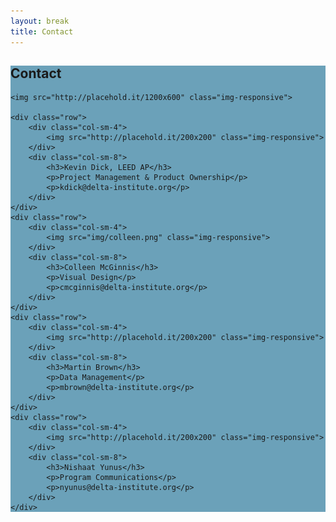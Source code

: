 ```yaml
---
layout: break
title: Contact
---
```

<div id="contact" class="section-break" style="background-color:#6ba1b9">
	<h2>Contact</h2>
	
	<img src="http://placehold.it/1200x600" class="img-responsive">

	<div class="row">
		<div class="col-sm-4">
			<img src="http://placehold.it/200x200" class="img-responsive">
		</div>
		<div class="col-sm-8">
			<h3>Kevin Dick, LEED AP</h3>
			<p>Project Management & Product Ownership</p>
			<p>kdick@delta-institute.org</p>
		</div>
	</div>
	<div class="row">
		<div class="col-sm-4">
			<img src="img/colleen.png" class="img-responsive">
		</div>
		<div class="col-sm-8">
			<h3>Colleen McGinnis</h3>
			<p>Visual Design</p>
			<p>cmcginnis@delta-institute.org</p>
		</div>
	</div>
	<div class="row">
		<div class="col-sm-4">
			<img src="http://placehold.it/200x200" class="img-responsive">
		</div>
		<div class="col-sm-8">
			<h3>Martin Brown</h3>
			<p>Data Management</p>
			<p>mbrown@delta-institute.org</p>
		</div>
	</div>
	<div class="row">
		<div class="col-sm-4">
			<img src="http://placehold.it/200x200" class="img-responsive">
		</div>
		<div class="col-sm-8">
			<h3>Nishaat Yunus</h3>
			<p>Program Communications</p>
			<p>nyunus@delta-institute.org</p>
		</div>
	</div>

</div>
